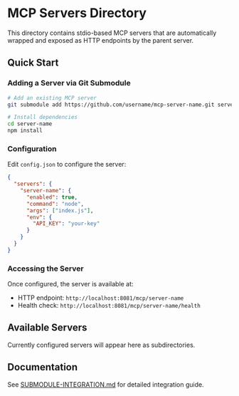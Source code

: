 # MCP Servers Directory

This directory contains stdio-based MCP servers that are automatically wrapped and exposed as HTTP endpoints by the parent server.

## Quick Start

### Adding a Server via Git Submodule

```bash
# Add an existing MCP server
git submodule add https://github.com/username/mcp-server-name.git server-name

# Install dependencies
cd server-name
npm install
```

### Configuration

Edit `config.json` to configure the server:

```json
{
  "servers": {
    "server-name": {
      "enabled": true,
      "command": "node",
      "args": ["index.js"],
      "env": {
        "API_KEY": "your-key"
      }
    }
  }
}
```

### Accessing the Server

Once configured, the server is available at:
- HTTP endpoint: `http://localhost:8081/mcp/server-name`
- Health check: `http://localhost:8081/mcp/server-name/health`

## Available Servers

Currently configured servers will appear here as subdirectories.

## Documentation

See [SUBMODULE-INTEGRATION.md](../docs/SUBMODULE-INTEGRATION.md) for detailed integration guide.